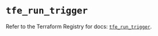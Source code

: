 # `tfe_run_trigger`

Refer to the Terraform Registry for docs: [`tfe_run_trigger`](https://registry.terraform.io/providers/hashicorp/tfe/0.65.0/docs/resources/run_trigger).
